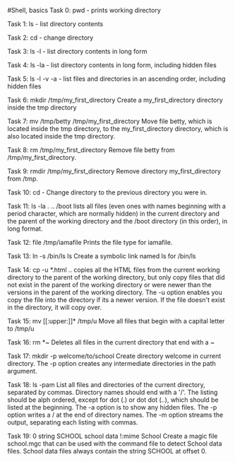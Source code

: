 #Shell, basics
Task 0: pwd - prints working directory

Task 1: ls - list directory contents

Task 2: cd - change directory

Task 3: ls -l - list directory contents in long form

Task 4: ls -la - list directory contents in long form, including hidden files

Task 5: ls -l -v -a  - list files and directories in an ascending order, including hidden files

Task 6: mkdir /tmp/my_first_directory Create a my_first_directory directory inside the tmp directory

Task 7: mv /tmp/betty /tmp/my_first_directory Move file betty, which is located inside the tmp directory, to the my_first_directory directory, which is also located inside the tmp directory.

Task 8: rm /tmp/my_first_directory Remove file betty from /tmp/my_first_directory.

Task 9: rmdir /tmp/my_first_directory Remove directory my_first_directory from /tmp.

Task 10: cd - Change directory to the previous directory you were in.

Task 11: ls -la . .. /boot  lists all files (even ones with names beginning with a period character, which are normally hidden) in the current directory and the parent of the working directory and the /boot directory (in this order), in long format.

Task 12: file /tmp/iamafile Prints the file type for iamafile.

Task 13: ln -s /bin/ls ls Create a symbolic link named ls for /bin/ls

Task 14: cp -u *.html .. copies all the HTML files from the current working directory to the parent of the working directory, but only copy files that did not exist in the parent of the working directory or were newer than the versions in the parent of the working directory. The -u option enables you copy the file into the directory if its a newer version. If the file doesn't exist in the directory, it will copy over.

Task 15: mv [[:upper:]]* /tmp/u Move all files that begin with a capital letter to /tmp/u

Task 16: rm *~ Deletes all files in the current directory that end with a ~

Task 17: mkdir -p welcome/to/school Create directory welcome in current directory. The -p option creates any intermediate directories in the path argument.

Task 18: ls -pam List all files and directories of the current directory, separated by commas. Directory names should end with a '/'. The listing should be alph ordered, except for dot (.) or dot dot (..), which should be listed at the beginning. The -a option is to show any hidden files. The -p option writes a / at the end of directory names. The -m option streams the output, separating each listing with commas.

Task 19: 0 string SCHOOL school data !:mime School Create a magic file school.mgc that can be used with the command file to detect School data files. School data files always contain the string SCHOOL at offset 0.

